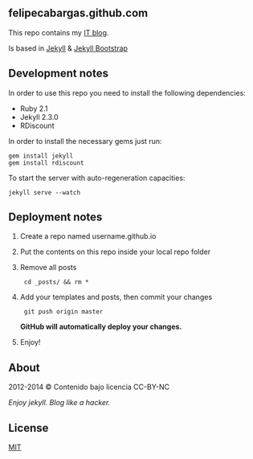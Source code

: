 **felipecabargas.github.com**
---
This repo contains my [IT blog](http://blog.cabargas.com).

Is based in [Jekyll](http://jekyllrb.com) & [Jekyll Bootstrap](http://jekyllbootstrap.com)

**Development notes**
---
In order to use this repo you need to install the following dependencies:

+ Ruby 2.1
+ Jekyll 2.3.0
+ RDiscount

In order to install the necessary gems just run:

	gem install jekyll
	gem install rdiscount

To start the server with auto-regeneration capacities:

	jekyll serve --watch

**Deployment notes**
---
1. Create a repo named username.github.io
2. Put the contents on this repo inside your local repo folder
3. Remove all posts

		cd _posts/ && rm *

4. Add your templates and posts, then commit your changes


		git push origin master

	**GitHub will automatically deploy your changes.**

5. Enjoy!

**About**
---
2012-2014 &copy; Contenido bajo licencia CC-BY-NC

*Enjoy jekyll. Blog like a hacker.*

**License**
---
[MIT](http://opensource.org/licenses/MIT)